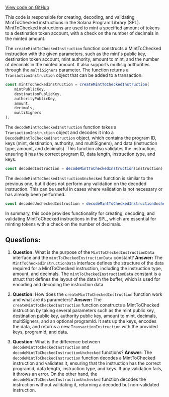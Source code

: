 [View code on GitHub](https://github.com/solana-labs/solana-program-library/token/js/src/instructions/mintToChecked.ts)

This code is responsible for creating, decoding, and validating MintToChecked instructions in the Solana Program Library (SPL). MintToChecked instructions are used to mint a specified amount of tokens to a destination token account, with a check on the number of decimals in the minted amount.

The `createMintToCheckedInstruction` function constructs a MintToChecked instruction with the given parameters, such as the mint's public key, destination token account, mint authority, amount to mint, and the number of decimals in the minted amount. It also supports multisig authorities through the `multiSigners` parameter. The function returns a `TransactionInstruction` object that can be added to a transaction.

```javascript
const mintToCheckedInstruction = createMintToCheckedInstruction(
    mintPublicKey,
    destinationPublicKey,
    authorityPublicKey,
    amount,
    decimals,
    multiSigners
);
```

The `decodeMintToCheckedInstruction` function takes a `TransactionInstruction` object and decodes it into a `DecodedMintToCheckedInstruction` object, which contains the program ID, keys (mint, destination, authority, and multiSigners), and data (instruction type, amount, and decimals). This function also validates the instruction, ensuring it has the correct program ID, data length, instruction type, and keys.

```javascript
const decodedInstruction = decodeMintToCheckedInstruction(instruction);
```

The `decodeMintToCheckedInstructionUnchecked` function is similar to the previous one, but it does not perform any validation on the decoded instruction. This can be useful in cases where validation is not necessary or has already been performed.

```javascript
const decodedUncheckedInstruction = decodeMintToCheckedInstructionUnchecked(instruction);
```

In summary, this code provides functionality for creating, decoding, and validating MintToChecked instructions in the SPL, which are essential for minting tokens with a check on the number of decimals.
## Questions: 
 1. **Question:** What is the purpose of the `MintToCheckedInstructionData` interface and the `mintToCheckedInstructionData` constant?
   **Answer:** The `MintToCheckedInstructionData` interface defines the structure of the data required for a MintToChecked instruction, including the instruction type, amount, and decimals. The `mintToCheckedInstructionData` constant is a struct that defines the layout of the data in the buffer, which is used for encoding and decoding the instruction data.

2. **Question:** How does the `createMintToCheckedInstruction` function work and what are its parameters?
   **Answer:** The `createMintToCheckedInstruction` function constructs a MintToChecked instruction by taking several parameters such as the mint public key, destination public key, authority public key, amount to mint, decimals, multiSigners, and an optional programId. It sets up the keys, encodes the data, and returns a new `TransactionInstruction` with the provided keys, programId, and data.

3. **Question:** What is the difference between `decodeMintToCheckedInstruction` and `decodeMintToCheckedInstructionUnchecked` functions?
   **Answer:** The `decodeMintToCheckedInstruction` function decodes a MintToChecked instruction and validates it, ensuring that the instruction has the correct programId, data length, instruction type, and keys. If any validation fails, it throws an error. On the other hand, the `decodeMintToCheckedInstructionUnchecked` function decodes the instruction without validating it, returning a decoded but non-validated instruction.